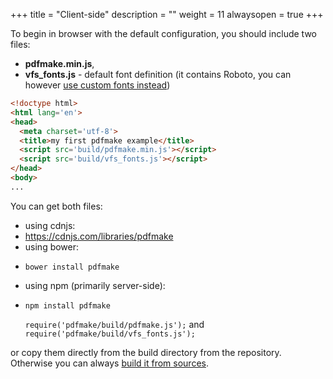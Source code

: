 +++
title = "Client-side"
description = ""
weight = 11
alwaysopen = true
+++

To begin in browser with the default configuration, you should include two files:

* **pdfmake.min.js**,
* **vfs_fonts.js** - default font definition (it contains Roboto, you can however [use custom fonts instead](https://github.com/bpampuch/pdfmake/wiki/Custom-Fonts---client-side))

```html
<!doctype html>
<html lang='en'>
<head>
  <meta charset='utf-8'>
  <title>my first pdfmake example</title>
  <script src='build/pdfmake.min.js'></script>
  <script src='build/vfs_fonts.js'></script>
</head>
<body>
...
```

You can get both files:

* using cdnjs:
 * https://cdnjs.com/libraries/pdfmake
* using bower:
 * ```
   bower install pdfmake
   ```
* using npm (primarily server-side):
 * ```
   npm install pdfmake
   ```
   `require('pdfmake/build/pdfmake.js');` and `require('pdfmake/build/vfs_fonts.js');`

or copy them directly from the build directory from the repository. Otherwise you can always [build it from sources](https://github.com/bpampuch/pdfmake#building-from-sources).
